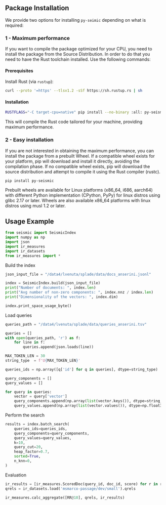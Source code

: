 ## Package Installation
We provide two options for installing `py-seimic` depending on what is required:

### 1 - Maximum performance
If you want to compile the package optimized for your CPU, you need to install the package from the Source Distribution.
In order to do that you need to have the Rust toolchain installed. Use the following commands:
#### Prerequisites
Install Rust (via `rustup`):
```bash
curl --proto '=https' --tlsv1.2 -sSf https://sh.rustup.rs | sh
```
#### Installation
```bash
RUSTFLAGS="-C target-cpu=native" pip install --no-binary :all: py-seismic
```
This will compile the Rust code tailored for your machine, providing maximum performance.

### 2 - Easy installation
If you are not interested in obtaining the maximum performance, you can install the package from a prebuilt Wheel.
If a compatible wheel exists for your platform, pip will download and install it directly, avoiding the compilation phase.
If no compatible wheel exists, pip will download the source distribution and attempt to compile it using the Rust compiler (rustc).
```bash
pip install py-seismic
```

Prebuilt wheels are available for Linux platforms (x86_64, i686, aarch64) with different Python implementation (CPython, PyPy) for linux distros using glibc 2.17 or later.
Wheels are also available x86_64 platforms with linux distros using musl 1.2 or later.


## Usage Example
```python
from seismic import SeismicIndex
import numpy as np
import json
import ir_measures
import ir_datasets
from ir_measures import *
```

Build the index

```python
json_input_file = "/data4/lvenuta/splade/data/docs_anserini.jsonl"

index = SeismicIndex.build(json_input_file)
print("Number of documents: ", index.len)
print("Avg number of non-zero components: ", index.nnz / index.len)
print("Dimensionality of the vectors: ", index.dim)

index.print_space_usage_byte()
```

Load queries

```python
queries_path = "/data4/lvenuta/splade/data/queries_anserini.tsv"

queries = []
with open(queries_path, 'r') as f:
    for line in f:
        queries.append(json.loads(line))

MAX_TOKEN_LEN = 30
string_type  = f'U{MAX_TOKEN_LEN}'

queries_ids = np.array([q['id'] for q in queries], dtype=string_type)

query_components = []
query_values = []

for query in queries:
    vector = query['vector']
    query_components.append(np.array(list(vector.keys()), dtype=string_type))
    query_values.append(np.array(list(vector.values()), dtype=np.float32))
```

Perform the search

```python
results = index.batch_search(
    queries_ids=queries_ids,
    query_components=query_components,
    query_values=query_values,
    k=10,
    query_cut=20,
    heap_factor=0.7,
    sorted=True,
    n_knn=0,
)
```

Evaluation

```python
ir_results = [ir_measures.ScoredDoc(query_id, doc_id, score) for r in results for (query_id, score, doc_id) in r]
qrels = ir_datasets.load('msmarco-passage/dev/small').qrels

ir_measures.calc_aggregate([RR@10], qrels, ir_results)
```
